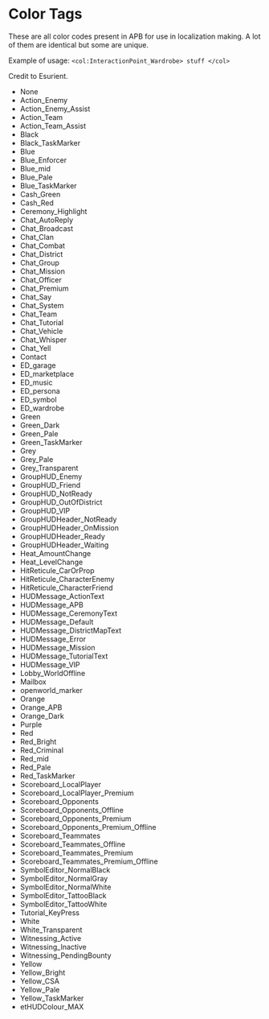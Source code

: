 # Color Tags

These are all color codes present in APB for use in localization making. A lot of them are identical but some are unique.

Example of usage: `<col:InteractionPoint_Wardrobe> stuff </col>`

Credit to Esurient.

+ None
+ Action_Enemy
+ Action_Enemy_Assist
+ Action_Team
+ Action_Team_Assist
+ Black
+ Black_TaskMarker
+ Blue
+ Blue_Enforcer
+ Blue_mid
+ Blue_Pale
+ Blue_TaskMarker
+ Cash_Green
+ Cash_Red
+ Ceremony_Highlight
+ Chat_AutoReply
+ Chat_Broadcast
+ Chat_Clan
+ Chat_Combat
+ Chat_District
+ Chat_Group
+ Chat_Mission
+ Chat_Officer
+ Chat_Premium
+ Chat_Say
+ Chat_System
+ Chat_Team
+ Chat_Tutorial
+ Chat_Vehicle
+ Chat_Whisper
+ Chat_Yell
+ Contact
+ ED_garage
+ ED_marketplace
+ ED_music
+ ED_persona
+ ED_symbol
+ ED_wardrobe
+ Green
+ Green_Dark
+ Green_Pale
+ Green_TaskMarker
+ Grey
+ Grey_Pale
+ Grey_Transparent
+ GroupHUD_Enemy
+ GroupHUD_Friend
+ GroupHUD_NotReady
+ GroupHUD_OutOfDistrict
+ GroupHUD_VIP
+ GroupHUDHeader_NotReady
+ GroupHUDHeader_OnMission
+ GroupHUDHeader_Ready
+ GroupHUDHeader_Waiting
+ Heat_AmountChange
+ Heat_LevelChange
+ HitReticule_CarOrProp
+ HitReticule_CharacterEnemy
+ HitReticule_CharacterFriend
+ HUDMessage_ActionText
+ HUDMessage_APB
+ HUDMessage_CeremonyText
+ HUDMessage_Default
+ HUDMessage_DistrictMapText
+ HUDMessage_Error
+ HUDMessage_Mission
+ HUDMessage_TutorialText
+ HUDMessage_VIP
+ Lobby_WorldOffline
+ Mailbox
+ openworld_marker
+ Orange
+ Orange_APB
+ Orange_Dark
+ Purple
+ Red
+ Red_Bright
+ Red_Criminal
+ Red_mid
+ Red_Pale
+ Red_TaskMarker
+ Scoreboard_LocalPlayer
+ Scoreboard_LocalPlayer_Premium
+ Scoreboard_Opponents
+ Scoreboard_Opponents_Offline
+ Scoreboard_Opponents_Premium
+ Scoreboard_Opponents_Premium_Offline
+ Scoreboard_Teammates
+ Scoreboard_Teammates_Offline
+ Scoreboard_Teammates_Premium
+ Scoreboard_Teammates_Premium_Offline
+ SymbolEditor_NormalBlack
+ SymbolEditor_NormalGray
+ SymbolEditor_NormalWhite
+ SymbolEditor_TattooBlack
+ SymbolEditor_TattooWhite
+ Tutorial_KeyPress
+ White
+ White_Transparent
+ Witnessing_Active
+ Witnessing_Inactive
+ Witnessing_PendingBounty
+ Yellow
+ Yellow_Bright
+ Yellow_CSA
+ Yellow_Pale
+ Yellow_TaskMarker
+ etHUDColour_MAX
